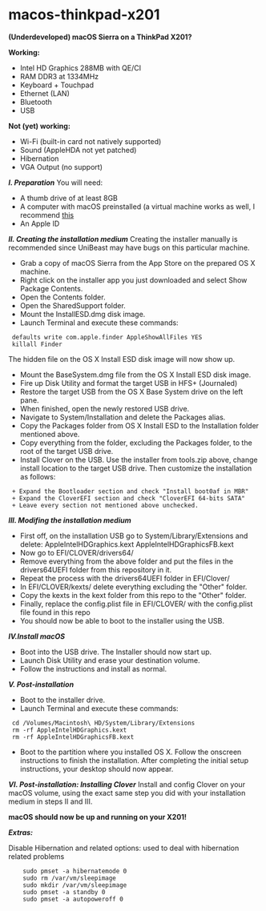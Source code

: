 # macos-thinkpad-x201
**(Underdeveloped) macOS Sierra on a ThinkPad X201?**

**Working:**
- Intel HD Graphics 288MB with QE/CI
- RAM DDR3 at 1334MHz
- Keyboard + Touchpad
- Ethernet (LAN)
- Bluetooth
- USB

**Not (yet) working:**
- Wi-Fi (built-in card not natively supported)
- Sound (AppleHDA not yet patched)
- Hibernation
- VGA Output (no support)

**_I. Preparation_**
You will need:
- A thumb drive of at least 8GB
- A computer with macOS preinstalled (a virtual machine works as well, I recommend [this](https://techsviewer.com/how-to-install-mac-os-x-el-capitan-on-vmware-on-pc/)
- An Apple ID

**_II. Creating the installation medium_**
Creating the installer manually is recommended since UniBeast may have bugs on this particular machine.
- Grab a copy of macOS Sierra from the App Store on the prepared OS X machine.
- Right click on the installer app you just downloaded and select Show Package Contents.
- Open the Contents folder.
- Open the SharedSupport folder.
- Mount the InstallESD.dmg disk image.
- Launch Terminal and execute these commands:
```
 defaults write com.apple.finder AppleShowAllFiles YES
 killall Finder
```
The hidden file on the OS X Install ESD disk image will now show up.
- Mount the BaseSystem.dmg file from the OS X Install ESD disk image.
- Fire up Disk Utility and format the target USB in HFS+ (Journaled)
- Restore the target USB from the OS X Base System drive on the left pane.
- When finished, open the newly restored USB drive.
- Navigate to System/Installation and delete the Packages alias.
- Copy the Packages folder from OS X Install ESD to the Installation folder mentioned above.
- Copy everything from the folder, excluding the Packages folder, to the root of the target USB drive.
- Install Clover on the USB.
 Use the installer from tools.zip above, change install location to the target USB drive.
 Then customize the installation as follows:
```
 + Expand the Bootloader section and check "Install boot0af in MBR"
 + Expand the CloverEFI section and check "CloverEFI 64-bits SATA"
 + Leave every section not mentioned above unchecked.
```
**_III. Modifing the installation medium_**
- First off, on the installation USB go to System/Library/Extensions and delete:
 AppleIntelHDGraphics.kext
 AppleIntelHDGraphicsFB.kext
- Now go to EFI/CLOVER/drivers64/
- Remove everything from the above folder and put the files in the drivers64UEFI folder from this repository in it.
- Repeat the process with the drivers64UEFI folder in EFI/Clover/
- In EFI/CLOVER/kexts/ delete everything excluding the "Other" folder.
- Copy the kexts in the kext folder from this repo to the "Other" folder.
- Finally, replace the config.plist file in EFI/CLOVER/ with the config.plist file found in this repo
- You should now be able to boot to the installer using the USB.

**_IV.Install macOS_**
- Boot into the USB drive. The Installer should now start up.
- Launch Disk Utility and erase your destination volume.
- Follow the instructions and install as normal.

**_V. Post-installation_**
- Boot to the installer drive.
- Launch Terminal and execute these commands:
```
 cd /Volumes/Macintosh\ HD/System/Library/Extensions
 rm -rf AppleIntelHDGraphics.kext
 rm -rf AppleIntelHDGraphicsFB.kext
```
- Boot to the partition where you installed OS X. Follow the onscreen instructions to finish the installation. 
After completing the initial setup instructions, your desktop should now appear.

**_VI. Post-installation: Installing Clover_**
Install and config Clover on your macOS volume, using the exact same step you did with your installation medium in steps II and III.

**macOS should now be up and running on your X201!**

**_Extras:_**

Disable Hibernation and related options: used to deal with hibernation related problems
```
    sudo pmset -a hibernatemode 0
    sudo rm /var/vm/sleepimage
    sudo mkdir /var/vm/sleepimage
    sudo pmset -a standby 0
    sudo pmset -a autopoweroff 0
```

